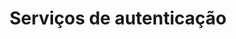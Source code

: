 ---
title: Serviços de autenticação
excerpt: ''
deprecated: false
hidden: false
metadata:
  title: ''
  description: ''
  robots: index
next:
  description: ''
---